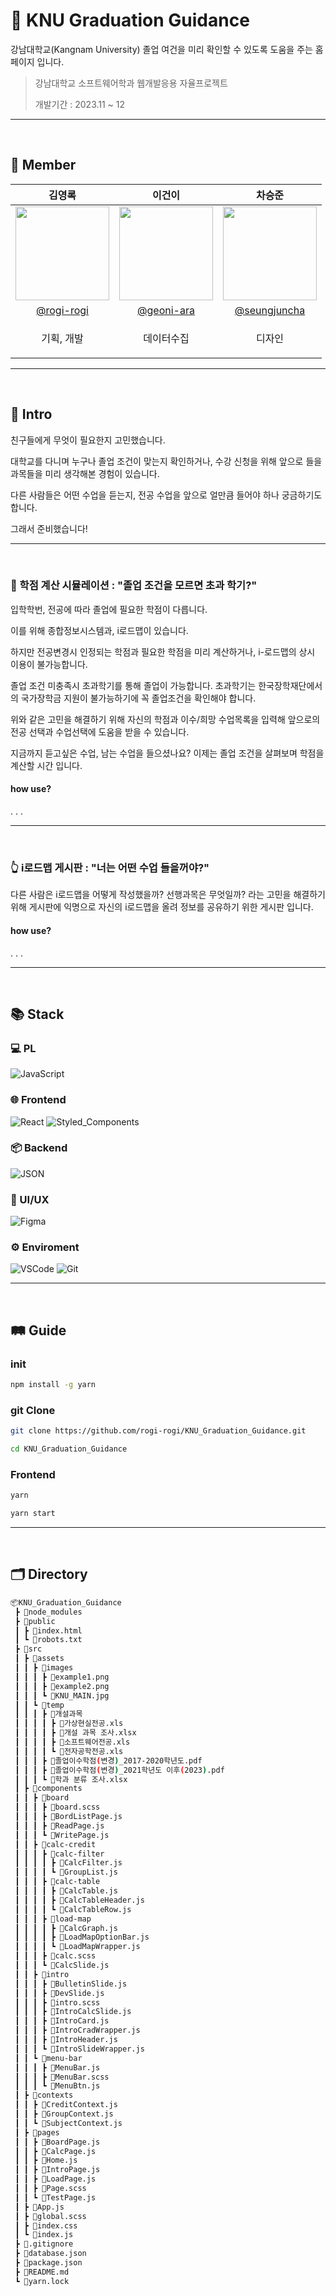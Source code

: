 # 🏫 KNU Graduation Guidance

강남대학교(Kangnam University) 졸업 여건을 미리 확인할 수 있도록 도움을 주는 홈페이지 입니다.

> 강남대학교 소프트웨어학과 웹개발응용 자율프로젝트
>
> 개발기간 : 2023.11 ~ 12

<hr/><br>

## 🤝 Member

|                                     김영록                                      |                                     이건이                                     |                                      차승준                                      |
| :-----------------------------------------------------------------------------: | :----------------------------------------------------------------------------: | :------------------------------------------------------------------------------: |
| <img src="https://avatars.githubusercontent.com/u/95115004?v=4" width="150px"/> | <img src="https://avatars.githubusercontent.com/u/8115130?v=4" width="150px"/> | <img src="https://avatars.githubusercontent.com/u/151488428?v=4" width="150px"/> |
|                   [@rogi-rogi](https://github.com/rogi-rogi)                    |                     [@geoni-ara](https://github.com/geoni)                     |                  [@seungjuncha](https://github.com/seungjuncha)                  |
|                  <p style="white-space:nowrap">기획, 개발</p>                   |                                   데이터수집                                   |                                      디자인                                      |

<hr/><br>

## 👋 Intro

친구들에게 무엇이 필요한지 고민했습니다.

대학교를 다니며 누구나 졸업 조건이 맞는지 확인하거나, 수강 신청을 위해 앞으로 들을 과목들을 미리 생각해본 경험이 있습니다.

다른 사람들은 어떤 수업을 듣는지, 전공 수업을 앞으로 얼만큼 들어야 하나 궁금하기도 합니다.

그래서 준비했습니다!

<hr/><br>

### 🔢 학점 계산 시뮬레이션 : "졸업 조건을 모르면 초과 학기?"

입학학번, 전공에 따라 졸업에 필요한 학점이 다릅니다.

이를 위해 종합정보시스템과, i로드맵이 있습니다.

하지만 전공변경시 인정되는 학점과 필요한 학점을 미리 계산하거나, i-로드맵의 상시 이용이 불가능합니다.

졸업 조건 미충족시 초과학기를 통해 졸업이 가능합니다.
초과학기는 한국장학재단에서의 국가장학금 지원이 불가능하기에 꼭 졸업조건을 확인해야 합니다.

위와 같은 고민을 해결하기 위해 자신의 학점과 이수/희망 수업목록을 입력해 앞으로의 전공 선택과 수업선택에 도움을 받을 수 있습니다.

지금까지 듣고싶은 수업, 남는 수업을 들으셨나요?
이제는 졸업 조건을 살펴보며 학점을 계산할 시간 입니다.

#### how use?

.
.
.

<hr/><br>

### 👆 i로드맵 게시판 : "너는 어떤 수업 들을꺼야?"

다른 사람은 i로드맵을 어떻게 작성했을까? 선행과목은 무엇일까? 라는 고민을 해결하기 위해 게시판에 익명으로 자신의 i로드맵을 올려 정보를 공유하기 위한 게시판 입니다.

#### how use?

.
.
.

<hr/><br>

## 📚 Stack

### 💻 PL

![JavaScript](https://img.shields.io/badge/JAVASCRIPT-F7DF1E?style=for-the-badge&logo=Javascript&logoColor=0D1117)

### 🌐 Frontend

![React](https://img.shields.io/badge/REACT-61DAFB?style=for-the-badge&logo=react&logoColor=0D1117)
![Styled_Components](https://img.shields.io/badge/SCSS-CC6699?style=for-the-badge&logo=sass&logoColor=white)

### 📦 Backend

![JSON](https://img.shields.io/badge/JSON-000000?style=for-the-badge&logo=json&logoColor=white)

### 🎨 UI/UX

![Figma](https://img.shields.io/badge/FIGMA-F24E1E?style=for-the-badge&logo=figma&logoColor=white)

### ⚙️ Enviroment

![VSCode](https://img.shields.io/badge/VSCODE-007ACC?style=for-the-badge&logo=visualstudiocode&logoColor=white)
![Git](https://img.shields.io/badge/GIT-F05032?style=for-the-badge&logo=git&logoColor=white)

<hr/><br>

## 🛤️ Guide

### init

```cmd
npm install -g yarn
```

### git Clone

```bash
git clone https://github.com/rogi-rogi/KNU_Graduation_Guidance.git

cd KNU_Graduation_Guidance
```

### Frontend

```cmd
yarn

yarn start
```

<hr/><br>

## 🗂️ Directory

```bash
📦KNU_Graduation_Guidance
 ┣ 📂node_modules
 ┣ 📂public
 ┃ ┣ 📜index.html
 ┃ ┗ 📜robots.txt
 ┣ 📂src
 ┃ ┣ 📂assets
 ┃ ┃ ┣ 📂images
 ┃ ┃ ┃ ┣ 📜example1.png
 ┃ ┃ ┃ ┣ 📜example2.png
 ┃ ┃ ┃ ┗ 📜KNU_MAIN.jpg
 ┃ ┃ ┗ 📂temp
 ┃ ┃ ┃ ┣ 📂개설과목
 ┃ ┃ ┃ ┃ ┣ 📜가상현실전공.xls
 ┃ ┃ ┃ ┃ ┣ 📜개설 과목 조사.xlsx
 ┃ ┃ ┃ ┃ ┣ 📜소프트웨어전공.xls
 ┃ ┃ ┃ ┃ ┗ 📜전자공학전공.xls
 ┃ ┃ ┃ ┣ 📜졸업이수학점(변경)_2017-2020학년도.pdf
 ┃ ┃ ┃ ┣ 📜졸업이수학점(변경)_2021학년도 이후(2023).pdf
 ┃ ┃ ┃ ┗ 📜학과 분류 조사.xlsx
 ┃ ┣ 📂components
 ┃ ┃ ┣ 📂board
 ┃ ┃ ┃ ┣ 📜board.scss
 ┃ ┃ ┃ ┣ 📜BordListPage.js
 ┃ ┃ ┃ ┣ 📜ReadPage.js
 ┃ ┃ ┃ ┗ 📜WritePage.js
 ┃ ┃ ┣ 📂calc-credit
 ┃ ┃ ┃ ┣ 📂calc-filter
 ┃ ┃ ┃ ┃ ┣ 📜CalcFilter.js
 ┃ ┃ ┃ ┃ ┗ 📜GroupList.js
 ┃ ┃ ┃ ┣ 📂calc-table
 ┃ ┃ ┃ ┃ ┣ 📜CalcTable.js
 ┃ ┃ ┃ ┃ ┣ 📜CalcTableHeader.js
 ┃ ┃ ┃ ┃ ┗ 📜CalcTableRow.js
 ┃ ┃ ┃ ┣ 📂load-map
 ┃ ┃ ┃ ┃ ┣ 📜CalcGraph.js
 ┃ ┃ ┃ ┃ ┣ 📜LoadMapOptionBar.js
 ┃ ┃ ┃ ┃ ┗ 📜LoadMapWrapper.js
 ┃ ┃ ┃ ┣ 📜calc.scss
 ┃ ┃ ┃ ┗ 📜CalcSlide.js
 ┃ ┃ ┣ 📂intro
 ┃ ┃ ┃ ┣ 📜BulletinSlide.js
 ┃ ┃ ┃ ┣ 📜DevSlide.js
 ┃ ┃ ┃ ┣ 📜intro.scss
 ┃ ┃ ┃ ┣ 📜IntroCalcSlide.js
 ┃ ┃ ┃ ┣ 📜IntroCard.js
 ┃ ┃ ┃ ┣ 📜IntroCradWrapper.js
 ┃ ┃ ┃ ┣ 📜IntroHeader.js
 ┃ ┃ ┃ ┗ 📜IntroSlideWrapper.js
 ┃ ┃ ┗ 📂menu-bar
 ┃ ┃ ┃ ┣ 📜MenuBar.js
 ┃ ┃ ┃ ┣ 📜MenuBar.scss
 ┃ ┃ ┃ ┗ 📜MenuBtn.js
 ┃ ┣ 📂contexts
 ┃ ┃ ┣ 📜CreditContext.js
 ┃ ┃ ┣ 📜GroupContext.js
 ┃ ┃ ┗ 📜SubjectContext.js
 ┃ ┣ 📂pages
 ┃ ┃ ┣ 📜BoardPage.js
 ┃ ┃ ┣ 📜CalcPage.js
 ┃ ┃ ┣ 📜Home.js
 ┃ ┃ ┣ 📜IntroPage.js
 ┃ ┃ ┣ 📜LoadPage.js
 ┃ ┃ ┣ 📜Page.scss
 ┃ ┃ ┗ 📜TestPage.js
 ┃ ┣ 📜App.js
 ┃ ┣ 📜global.scss
 ┃ ┣ 📜index.css
 ┃ ┗ 📜index.js
 ┣ 📜.gitignore
 ┣ 📜database.json
 ┣ 📜package.json
 ┣ 📜README.md
 ┗ 📜yarn.lock
```
